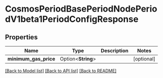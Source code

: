 # CosmosPeriodBasePeriodNodePeriodV1beta1PeriodConfigResponse

## Properties

Name | Type | Description | Notes
------------ | ------------- | ------------- | -------------
**minimum_gas_price** | Option<**String**> |  | [optional]

[[Back to Model list]](../README.md#documentation-for-models) [[Back to API list]](../README.md#documentation-for-api-endpoints) [[Back to README]](../README.md)


